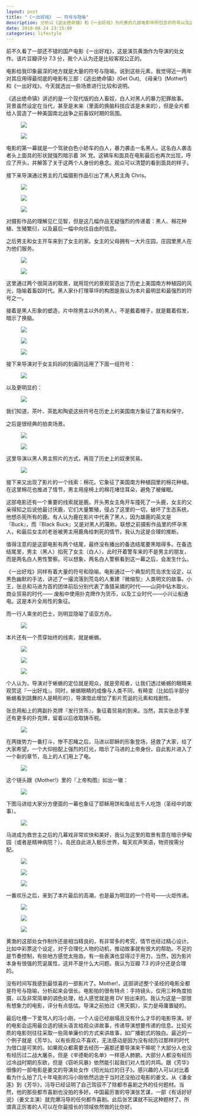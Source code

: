 ```yaml
---
layout: post
title: "《一出好戏》 —— 符号与隐喻"
description: 分析以《逃出绝命镇》和《一出好戏》为代表的几部电影中所包含的符号以及这些符号的含义。
date: 2018-08-24 23:15:00
categories: lifestyle
---
```


前不久看了一部还不错的国产电影《一出好戏》，这是演员黄渤作为导演的处女作。该片豆瓣评分 7.3 分，我个人认为还是比较客观公正的。

电影给我印象最深的地方就是大量的符号与隐喻。说到这些元素，我觉得近一两年对其应用得最彻底的电影有三部：《逃出绝命镇》(Get Out), 《母亲!》(Mother!) 和《一出好戏》。今天就选出一些场景进行比较和说明。

《逃出绝命镇》讲述的是一个现代版的白人畜奴，白人对黑人的暴力犯罪故事。
背景虽然设定在当代，甚至是未来（里面的换脑科技应该是未来的），但是全片都给人营造了一种美国南北战争之前畜奴时期的氛围。

<div class="md-10-suffix-1">
  <figure>
    <img src="/assets/img/post-symbols-in-movie/white_car.png"/>
    <figcaption></figcaption>
  </figure>
</div>

<div class="md-10-suffix-1">
  <figure>
    <img src="/assets/img/post-symbols-in-movie/3K2.png"/>
    <figcaption></figcaption>
  </figure>
</div>

电影的第一幕就是一个驾驶白色小轿车的白人，暴力袭击一名黑人。这名白人袭击者头上面具的形状就强烈暗示着 3K 党。这辆车和面具在电影最后也再次出现，呼应了开头，并解答了关于这两个人身份的悬念。观众可以清楚的看到面具的样子。

接下来导演通过男主的几幅摄影作品引出了黑人男主角 Chris。

<div class="md-10-suffix-1">
  <figure>
    <img src="/assets/img/post-symbols-in-movie/cotton_black.png"/>
    <figcaption></figcaption>
  </figure>
</div>

<div class="md-10-suffix-1">
  <figure>
    <img src="/assets/img/post-symbols-in-movie/black_pregnant.png"/>
    <figcaption></figcaption>
  </figure>
</div>

<div class="md-10-suffix-1">
  <figure>
    <img src="/assets/img/post-symbols-in-movie/photograph.png"/>
    <figcaption></figcaption>
  </figure>
</div>

对摄影作品的理解见仁见智，但是这几幅作品无疑强烈的传递着：黑人、棉花种植、生殖繁衍，以及最后一幅中向往自由的信息。

之后男主和女主开车来到了女主的家。女主的父母拥有一大片庄园，庄园里黑人在为他们服务。

<div class="md-10-suffix-1">
  <figure>
    <img src="/assets/img/post-symbols-in-movie/plantation.png"/>
    <figcaption></figcaption>
  </figure>
</div>

<div class="md-10-suffix-1">
  <figure>
    <img src="/assets/img/post-symbols-in-movie/plantation_2.png"/>
    <figcaption></figcaption>
  </figure>
</div>

这里通过两个很简洁的取景，就用现代的景观营造出了历史上美国南方种植园的风光，隐喻着畜奴时代。黑人家仆打理草坪的构图是我认为本片最明显和最强烈的符号之一。

接着是黑人形象的塑造，片中除男主以外的黑人，不是戴着帽子，就是戴着假发，暗示了换脑。

<div class="md-10-suffix-1">
  <figure>
    <img src="/assets/img/post-symbols-in-movie/grandpa_portait.png"/>
    <figcaption></figcaption>
  </figure>
</div>

<div class="md-10-suffix-1">
  <figure>
    <img src="/assets/img/post-symbols-in-movie/black_man2.png"/>
    <figcaption></figcaption>
  </figure>
</div>


<div class="md-10-suffix-1">
  <figure>
    <img src="/assets/img/post-symbols-in-movie/mom_in_kitchen.png"/>
    <figcaption></figcaption>
  </figure>
</div>

接下来导演对于女主妈妈的刻画则运用了下面一组符号：

<div class="md-10-suffix-1">
  <figure>
    <img src="/assets/img/post-symbols-in-movie/tea_spoon.png"/>
    <figcaption></figcaption>
  </figure>
</div>


以及更明显的：

<div class="md-10-suffix-1">
  <figure>
    <img src="/assets/img/post-symbols-in-movie/tea_spoon_2.png"/>
    <figcaption></figcaption>
  </figure>
</div>

我们知道，茶叶、茶匙和陶瓷这些符号在历史上的美国南方象征了富有和保守。

之后是很经典的拍卖场景。

<div class="md-10-suffix-1">
  <figure>
    <img src="/assets/img/post-symbols-in-movie/slave_auction.png"/>
    <figcaption></figcaption>
  </figure>
</div>

<div class="md-10-suffix-1">
  <figure>
    <img src="/assets/img/post-symbols-in-movie/slave_auction_2.png"/>
    <figcaption></figcaption>
  </figure>
</div>

这里导演以黑人男主照片的方式，再现了历史上的奴隶贸易。

<div class="md-10-suffix-1">
  <figure>
    <img src="/assets/img/post-symbols-in-movie/cotton_2.png"/>
    <figcaption></figcaption>
  </figure>
</div>

接下来又出现了影片的一个线索：棉花。它象征了美国南方种植园里的棉花种植。在这里棉花也推进了情节，男主用座椅上的棉花堵住耳朵，避免了被催眠。

这部电影还有一个重要的线索就是鹿。开头男女主角开车撞死了一头鹿，女主的父亲得知之后说他最讨厌鹿，它们大量繁殖，侵占了这里的一切，破坏了生态系统，他想杀死所有的鹿。有人认为鹿在影片中代表了黑人，因为雄鹿的英文是『Buck』，而『Black Buck』又是对黑人的蔑称。联想之前摄影作品里的怀孕黑人，和最后女主的老爸被男主用鹿角给刺死的情节，我认为这是合理的推断。

值得注意的是这部电影有两个结尾，最终没有播出的备选结尾要黑暗得多。在备选结尾里，男主（黑人）掐死了女主（白人），此时开着警车来的不是男主的朋友，而是两名白人男性警察。可以想象，两名白人警察看到这一幕之后，会发生什么。

《一出好戏》同样有着大量的符号和隐喻。电影通过一个典型的荒岛求生设定，以黑色幽默的手法，讲述了一撮流落到荒岛的人重建『微缩型』人类明文的故事。小王，张总和马进为首的团体前后分别代表了渔猎采摘的时代——山洞中钻木取火、商业贸易的时代—— 废船中使用扑克牌作为货币，以及工业时代——小兴让船通电。这是本片全局性的象征。

而一行人乘坐的巴士，则明显隐喻了诺亚方舟。

<div class="md-10-suffix-1">
  <figure>
    <img src="/assets/img/post-symbols-in-movie/noa.png"/>
    <figcaption></figcaption>
  </figure>
</div>

本片还有一个贯穿始终的线索，就是蜥蜴。

<div class="md-10-suffix-1">
  <figure>
    <img src="/assets/img/post-symbols-in-movie/clue.png"/>
    <figcaption></figcaption>
  </figure>
</div>

<div class="md-10-suffix-1">
  <figure>
    <img src="/assets/img/post-symbols-in-movie/clue_2.png"/>
    <figcaption></figcaption>
  </figure>
</div>

<div class="md-10-suffix-1">
  <figure>
    <img src="/assets/img/post-symbols-in-movie/clue_3.png"/>
    <figcaption></figcaption>
  </figure>
</div>

个人认为，导演对于蜥蜴的定位就是观众，就是旁观者，让我们透过蜥蜴的眼睛来观赏这『一出好戏』。同时，蜥蜴眼睛的成像与人类不同，有畸变（比如后半部分蜥蜴看到跳舞的人是畸形的），导演借此增加了影片荒诞的元素和戏剧性。

张总用船上的两副扑克牌『发行货币』，象征着贸易的到来。当然，其实张总手里还有更多的扑克牌，留着以后收取铸币税。

<div class="md-10-suffix-1">
  <figure>
    <img src="/assets/img/post-symbols-in-movie/poker_money.png"/>
    <figcaption></figcaption>
  </figure>
</div>

在两拨势力一番打斗，惨不忍睹之后，马进以耶稣的形象登场，拯救了大家，给了大家希望。一个大仰拍配上强烈的灯光，暗示了马进的上帝身份，自此影片进入了一个新的章节，岛上的人们用上了电。

<div class="md-10-suffix-1">
  <figure>
    <img src="/assets/img/post-symbols-in-movie/jesus.png"/>
    <figcaption></figcaption>
  </figure>
</div>

这个镜头跟《Mother!》里的『上帝构图』如出一辙：

<div class="md-10-suffix-1">
  <figure>
    <img src="/assets/img/post-symbols-in-movie/god.png"/>
    <figcaption></figcaption>
  </figure>
</div>

下图马进给大家分方便面的一幕也象征了耶稣用饼和鱼给五千人吃饱（圣经中的故事）。

<div class="md-10-suffix-1">
  <figure>
    <img src="/assets/img/post-symbols-in-movie/jesus_cake.png"/>
    <figcaption></figcaption>
  </figure>
</div>

马进成为救世主之后的几幕戏非常欢快和美好，我认为这里的取景有意在暗示伊甸园（或者是精神病院？）。岛民自此进入极乐世界，每天欢声笑语，物资按需分配。

<div class="md-10-suffix-1">
  <figure>
    <img src="/assets/img/post-symbols-in-movie/iden_2.png"/>
    <figcaption></figcaption>
  </figure>
</div>

<div class="md-10-suffix-1">
  <figure>
    <img src="/assets/img/post-symbols-in-movie/iden_3.png"/>
    <figcaption></figcaption>
  </figure>
</div>

<div class="md-10-suffix-1">
  <figure>
    <img src="/assets/img/post-symbols-in-movie/iden_4.png"/>
    <figcaption></figcaption>
  </figure>
</div>

一番欢乐之后，来到了本片最后的高潮，也是最为明显的一个符号——火炬传递。

<div class="md-10-suffix-1">
  <figure>
    <img src="/assets/img/post-symbols-in-movie/torch.png"/>
    <figcaption></figcaption>
  </figure>
</div>

<div class="md-10-suffix-1">
  <figure>
    <img src="/assets/img/post-symbols-in-movie/torch2.png"/>
    <figcaption></figcaption>
  </figure>
</div>

<div class="md-10-suffix-1">
  <figure>
    <img src="/assets/img/post-symbols-in-movie/torch3.png"/>
    <figcaption></figcaption>
  </figure>
</div>

黄渤的这部处女作制作还是相当精良的，有非常多的考究，情节也经过精心设计。比如中彩票这个设定，对于合理化人物的动机，推动故事就有很大的帮助。不足的是节奏控制，有些地方感觉太拖沓。有一些表演也显得过于用力，当然，因为影片本身有很强的荒诞属性，这并不是什么大问题。我认为豆瓣 7.3 的评分还是合理的。

没有时间写我感到最惊喜的一部影片了。Mother!，这部讲述整个圣经的电影全都是符号与隐喻，分析起来会很长。电影拍的很有特点：手持镜头，仅用三种角度拍摄，以及非常简单的调色处理，给人感觉就是用 DV 拍出来的。我认为这是一部很有想象力的电影，评分有点低估。导演之前拍过《黑天鹅》，实力是毋庸置疑的。

最后吐槽一下爱骂人的冯小刚，一个人设已经崩塌且没有什么才华的电影导演。好的电影会运用最合适的镜头语言给观众讲故事，传递导演想要传递的信息。比较劣质的电影则往往采取一些简单廉价的方式来讲故事，如广播剧式的独白。最近的一个例子就是《芳华》。以有些观众不喜欢，无法感动是因为没有经历过那样的时代为借口是可笑的。如果观众都需要去经历一遍那还要导演来干嘛呢？大部分人也没有经历过二战大屠杀，但是《辛德勒的名单》一样感人肺腑。大部分人都没有经历过冷战时期的东欧，但是《窃听风暴》依然能引起我们对人性的共鸣。跟《芳华》很像的一部电影是姜文的导演处女作《阳光灿烂的日子》。感兴趣的人可以对比着看为什么拍了几十年电影的冯小刚依然远逊于当时还没拍过电影的姜文。从《潘金莲》到《芳华》，冯导已经证明了自己驾驭不了除都市喜剧之外的任何题材。当然，他的那些都市喜剧也没拍的多好。中国最厉害的导演张艺谋，一部《有话好好说》（姜文主演）就完爆冯导的任何都市喜剧。此后张艺谋就不玩这种题材了。所谓真正厉害的人可以在你最擅长的领域依然做的比你好。
